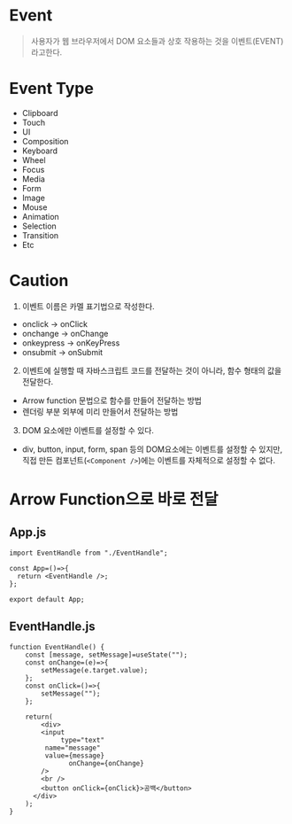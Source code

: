 # Event
> 사용자가 웹 브라우저에서 DOM 요소들과 상호 작용하는 것을 이벤트(EVENT)라고한다.

# Event Type
* Clipboard
* Touch
* UI
* Composition
* Keyboard
* Wheel
* Focus
* Media
* Form
* Image
* Mouse
* Animation
* Selection
* Transition
* Etc

# Caution
1. 이벤트 이름은 카멜 표기법으로 작성한다.
* onclick -> onClick
* onchange -> onChange
* onkeypress -> onKeyPress
* onsubmit -> onSubmit

2. 이벤트에 실행할 때 자바스크립트 코드를 전달하는 것이 아니라, 함수 형태의 값을 전달한다.
* Arrow function 문법으로 함수를 만들어 전달하는 방법
* 렌더링 부분 외부에 미리 만들어서 전달하는 방법

3. DOM 요소에만 이벤트를 설정할 수 있다.
* div, button, input, form, span 등의 DOM요소에는 이벤트를 설정할 수 있지만,  
  직접 만든 컴포넌트(`<Component />`)에는 이벤트를 자체적으로 설정할 수 없다.

# Arrow Function으로 바로 전달

## App.js
```
import EventHandle from "./EventHandle";

const App=()=>{
  return <EventHandle />;
};

export default App;
```

## EventHandle.js
```
function EventHandle() {
	const [message, setMessage]=useState("");
  	const onChange=(e)=>{
    	setMessage(e.target.value);
    };
  	const onClick=()=>{
    	setMessage("");
    };
  
  	return(
    	<div>
      	<input 
   			 type="text"
      	 name="message"
      	 value={message}
			   onChange={onChange}
      	/>
        <br />
        <button onClick={onClick}>공백</button>
      </div>
    );
}
```
